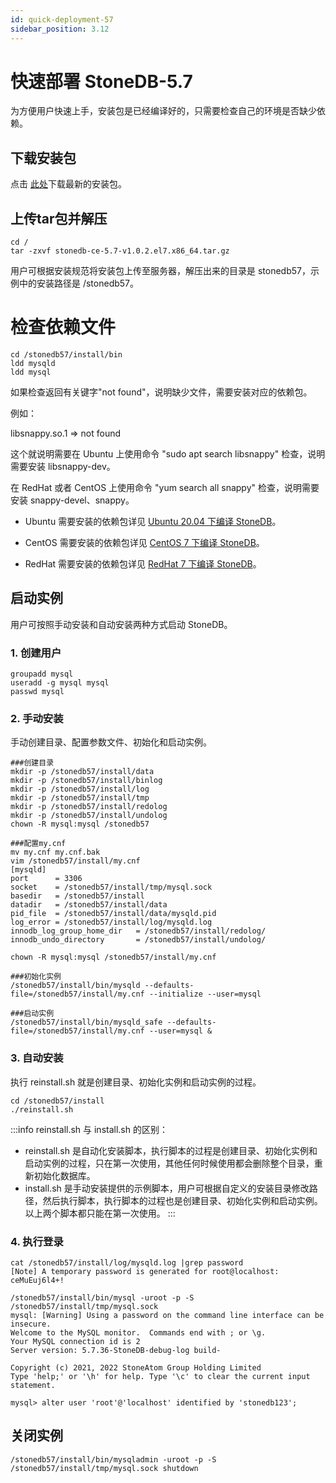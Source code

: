 ```yaml
---
id: quick-deployment-57
sidebar_position: 3.12
---
```


# 快速部署 StoneDB-5.7
为方便用户快速上手，安装包是已经编译好的，只需要检查自己的环境是否缺少依赖。
## 下载安装包
点击 [此处](https://static.stoneatom.com/custom/stonedb-ce-5.7-v1.0.2.el7.x86_64.tar.gz)下载最新的安装包。
## 上传tar包并解压
```shell
cd /
tar -zxvf stonedb-ce-5.7-v1.0.2.el7.x86_64.tar.gz
```
用户可根据安装规范将安装包上传至服务器，解压出来的目录是 stonedb57，示例中的安装路径是 /stonedb57。
# 检查依赖文件
```shell
cd /stonedb57/install/bin
ldd mysqld
ldd mysql
```
如果检查返回有关键字"not found"，说明缺少文件，需要安装对应的依赖包。

例如：

libsnappy.so.1 => not found

这个就说明需要在 Ubuntu 上使用命令 "sudo apt search libsnappy" 检查，说明需要安装 libsnappy-dev。

在 RedHat 或者 CentOS 上使用命令 "yum search all snappy" 检查，说明需要安装 snappy-devel、snappy。

- Ubuntu 需要安装的依赖包详见 [Ubuntu 20.04 下编译 StoneDB](../../04-developer-guide/00-compiling-methods/compile-using-ubuntu2004/compile-using-ubuntu2004-for-57.md)。

- CentOS 需要安装的依赖包详见 [CentOS 7 下编译 StoneDB](../../04-developer-guide/00-compiling-methods/compile-using-centos7/compile-using-centos7-for-57.md)。

- RedHat 需要安装的依赖包详见 [RedHat 7 下编译 StoneDB](../../04-developer-guide/00-compiling-methods/compile-using-redhat7/compile-using-redhat7-for-57.md)。
## 启动实例
用户可按照手动安装和自动安装两种方式启动 StoneDB。
### 1. 创建用户
```shell
groupadd mysql
useradd -g mysql mysql
passwd mysql
```
### 2. 手动安装
手动创建目录、配置参数文件、初始化和启动实例。
```shell
###创建目录
mkdir -p /stonedb57/install/data
mkdir -p /stonedb57/install/binlog
mkdir -p /stonedb57/install/log
mkdir -p /stonedb57/install/tmp
mkdir -p /stonedb57/install/redolog
mkdir -p /stonedb57/install/undolog
chown -R mysql:mysql /stonedb57

###配置my.cnf
mv my.cnf my.cnf.bak
vim /stonedb57/install/my.cnf
[mysqld]
port      = 3306
socket    = /stonedb57/install/tmp/mysql.sock
basedir   = /stonedb57/install
datadir   = /stonedb57/install/data
pid_file  = /stonedb57/install/data/mysqld.pid
log_error = /stonedb57/install/log/mysqld.log
innodb_log_group_home_dir   = /stonedb57/install/redolog/
innodb_undo_directory       = /stonedb57/install/undolog/

chown -R mysql:mysql /stonedb57/install/my.cnf

###初始化实例
/stonedb57/install/bin/mysqld --defaults-file=/stonedb57/install/my.cnf --initialize --user=mysql

###启动实例
/stonedb57/install/bin/mysqld_safe --defaults-file=/stonedb57/install/my.cnf --user=mysql &
```
### 3. 自动安装
执行 reinstall.sh 就是创建目录、初始化实例和启动实例的过程。
```shell
cd /stonedb57/install
./reinstall.sh
```
:::info
reinstall.sh 与 install.sh 的区别：

- reinstall.sh 是自动化安装脚本，执行脚本的过程是创建目录、初始化实例和启动实例的过程，只在第一次使用，其他任何时候使用都会删除整个目录，重新初始化数据库。
- install.sh 是手动安装提供的示例脚本，用户可根据自定义的安装目录修改路径，然后执行脚本，执行脚本的过程也是创建目录、初始化实例和启动实例。以上两个脚本都只能在第一次使用。
:::

### 4. 执行登录
```shell
cat /stonedb57/install/log/mysqld.log |grep password
[Note] A temporary password is generated for root@localhost: ceMuEuj6l4+!

/stonedb57/install/bin/mysql -uroot -p -S /stonedb57/install/tmp/mysql.sock
mysql: [Warning] Using a password on the command line interface can be insecure.
Welcome to the MySQL monitor.  Commands end with ; or \g.
Your MySQL connection id is 2
Server version: 5.7.36-StoneDB-debug-log build-

Copyright (c) 2021, 2022 StoneAtom Group Holding Limited
Type 'help;' or '\h' for help. Type '\c' to clear the current input statement.

mysql> alter user 'root'@'localhost' identified by 'stonedb123';
```
## 关闭实例
```shell
/stonedb57/install/bin/mysqladmin -uroot -p -S /stonedb57/install/tmp/mysql.sock shutdown
```
